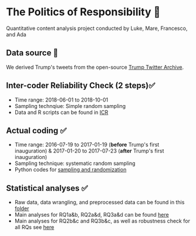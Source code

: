 # The Politics of Responsibility 🐐
Quantitative content analysis project conducted by Luke, Mare, Francesco, and Ada
## Data source 📃
We derived Trump's tweets from the open-source [Trump Twitter Archive](https://www.thetrumparchive.com/?resultssortOption=%22Latest%22).
## Inter-coder Reliability Check (2 steps)✅
- Time range: 2018-06-01 to 2018-10-01
- Sampling technqiue: Simple random sampling
- Data and R scripts can be found in [ICR](https://github.com/adashiyj/Scapegoat/tree/main/ICR)
## Actual coding ✅
- Time range: 2016-07-19 to 2017-01-19 (**before** Trump's first inauguration) & 2017-01-20 to 2017-07-23 (**after** Trump's first inauguration)
- Sampling technique: systematic random sampling
- Python codes for [sampling and randomization](https://github.com/adashiyj/Scapegoat/blob/main/Actual%20Coding/Sampling/sampling.ipynb)
## Statistical analyses ✅
- Raw data, data wrangling, and preprocessed data can be found in this [folder](https://github.com/adashiyj/Scapegoat/tree/main/Actual%20Coding/Data%20Wrangling)
- Main analyses for RQ1a&b, RQ2a&d, RQ3a&d can be found [here](https://github.com/adashiyj/Scapegoat/blob/main/Data%20Visualization%20and%20Analysis/main_analyses_p1.qmd)
- Main analyses for RQ2b&c and RQ3b&c, as well as robustness check for all RQs see [here]()

